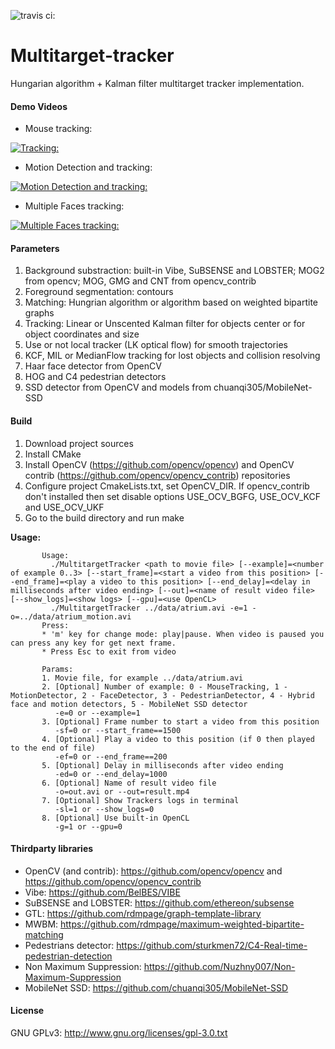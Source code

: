 ![travis ci:](https://travis-ci.org/Smorodov/Multitarget-tracker.svg?branch=master)

# Multitarget-tracker

Hungarian algorithm + Kalman filter multitarget tracker implementation.

#### Demo Videos

* Mouse tracking:

[![Tracking:](https://img.youtube.com/vi/2fW5TmAtAXM/0.jpg)](https://www.youtube.com/watch?v=2fW5TmAtAXM)

* Motion Detection and tracking:

[![Motion Detection and tracking:](https://img.youtube.com/vi/GjN8jOy4kVw/0.jpg)](https://www.youtube.com/watch?v=GjN8jOy4kVw)

* Multiple Faces tracking:

[![Multiple Faces tracking:](https://img.youtube.com/vi/j67CFwFtciU/0.jpg)](https://www.youtube.com/watch?v=j67CFwFtciU)

#### Parameters
1. Background substraction: built-in Vibe, SuBSENSE and LOBSTER; MOG2 from opencv; MOG, GMG and CNT from opencv_contrib
2. Foreground segmentation: contours
3. Matching: Hungrian algorithm or algorithm based on weighted bipartite graphs
4. Tracking: Linear or Unscented Kalman filter for objects center or for object coordinates and size
5. Use or not local tracker (LK optical flow) for smooth trajectories
6. KCF, MIL or MedianFlow tracking for lost objects and collision resolving
7. Haar face detector from OpenCV
8. HOG and C4 pedestrian detectors
9. SSD detector from OpenCV and models from chuanqi305/MobileNet-SSD

#### Build
1. Download project sources
2. Install CMake
3. Install OpenCV (https://github.com/opencv/opencv) and OpenCV contrib (https://github.com/opencv/opencv_contrib) repositories
4. Configure project CmakeLists.txt, set OpenCV_DIR. If opencv_contrib don't installed then set disable options USE_OCV_BGFG, USE_OCV_KCF and USE_OCV_UKF
5. Go to the build directory and run make

**Usage:**

           Usage:
             ./MultitargetTracker <path to movie file> [--example]=<number of example 0..3> [--start_frame]=<start a video from this position> [--end_frame]=<play a video to this position> [--end_delay]=<delay in milliseconds after video ending> [--out]=<name of result video file> [--show_logs]=<show logs> [--gpu]=<use OpenCL>
             ./MultitargetTracker ../data/atrium.avi -e=1 -o=../data/atrium_motion.avi
           Press:
           * 'm' key for change mode: play|pause. When video is paused you can press any key for get next frame.
           * Press Esc to exit from video

           Params: 
           1. Movie file, for example ../data/atrium.avi
           2. [Optional] Number of example: 0 - MouseTracking, 1 - MotionDetector, 2 - FaceDetector, 3 - PedestrianDetector, 4 - Hybrid face and motion detectors, 5 - MobileNet SSD detector
              -e=0 or --example=1
           3. [Optional] Frame number to start a video from this position
              -sf=0 or --start_frame==1500
           4. [Optional] Play a video to this position (if 0 then played to the end of file)
              -ef=0 or --end_frame==200
           5. [Optional] Delay in milliseconds after video ending
              -ed=0 or --end_delay=1000
           6. [Optional] Name of result video file
              -o=out.avi or --out=result.mp4
           7. [Optional] Show Trackers logs in terminal
              -sl=1 or --show_logs=0
           8. [Optional] Use built-in OpenCL
              -g=1 or --gpu=0

#### Thirdparty libraries
* OpenCV (and contrib): https://github.com/opencv/opencv and https://github.com/opencv/opencv_contrib
* Vibe: https://github.com/BelBES/VIBE
* SuBSENSE and LOBSTER: https://github.com/ethereon/subsense
* GTL: https://github.com/rdmpage/graph-template-library
* MWBM: https://github.com/rdmpage/maximum-weighted-bipartite-matching
* Pedestrians detector: https://github.com/sturkmen72/C4-Real-time-pedestrian-detection
* Non Maximum Suppression: https://github.com/Nuzhny007/Non-Maximum-Suppression
* MobileNet SSD: https://github.com/chuanqi305/MobileNet-SSD

#### License
GNU GPLv3: http://www.gnu.org/licenses/gpl-3.0.txt 
